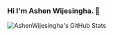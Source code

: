 ### Hi I'm Ashen Wijesingha. 👋

<!--
**AshenWijesingha/AshenWijesingha** is a ✨ _special_ ✨ repository because its `README.md` (this file) appears on your GitHub profile.

Here are some ideas to get you started:

 🔭 I’m currently styding at SLIIT
 🌱 Currently learning & Recreating
 👯 looking to collaborate on New Projects ☺
- 🤔 I’m looking for help with ...
- 💬 Ask me about ...
- 📫 How to reach me: ...
- 😄 Pronouns: ...
- ⚡ Fun fact: ...
-->

<img align="left" alt="AshenWijesingha's GitHub Stats" src="https://github-readme-stats.codestackr.vercel.app/api?username=AshenWijesingha&show_icons=true&hide_border=true" />

[twitter]: https://twitter.com/ashen_wijesingh
[instagram]: https://instagram.com/ashen_wijesingha
[linkedin]: https://linkedin.com/in/ashen-wijesinghe-89137312b/
